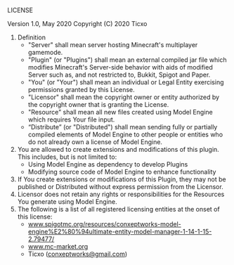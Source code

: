 LICENSE

Version 1.0, May 2020
Copyright (C) 2020 Ticxo

1. Definition
    * "Server" shall mean server hosting Minecraft's multiplayer gamemode.
    * "Plugin" (or "Plugins") shall mean an external compiled jar file which modifies Minecraft's Server-side behavior with aids of modified Server such as, and not restricted to, Bukkit, Spigot and Paper.
    * "You" (or "Your") shall mean an individual or Legal Entity exercising permissions granted by this License.
    * "Licensor" shall mean the copyright owner or entity authorized by the copyright owner that is granting the License.
    * "Resource" shall mean all new files created using Model Engine which requires Your file input.
    * “Distribute” (or "Distributed") shall mean sending fully or partially compiled elements of Model Engine to other people or entities who do not already own a license of Model Engine.
2. You are allowed to create extensions and modifications of this plugin. This includes, but is not limited to:
    * Using Model Engine as dependency to develop Plugins
    * Modifying source code of Model Engine to enhance functionality
3. If You create extensions or modifications of this Plugin, they may not be published or Distributed without express permission from the Licensor.
4. Licensor does not retain any rights or responsibilities for the Resources You generate using Model Engine.
5. The following is a list of all registered licensing entities at the onset of this license:
    * www.spigotmc.org/resources/conxeptworks-model-engine%E2%80%94ultimate-entity-model-manager-1-14-1-15-2.79477/
    * www.mc-market.org
    * Ticxo (conxeptworks@gmail.com)

